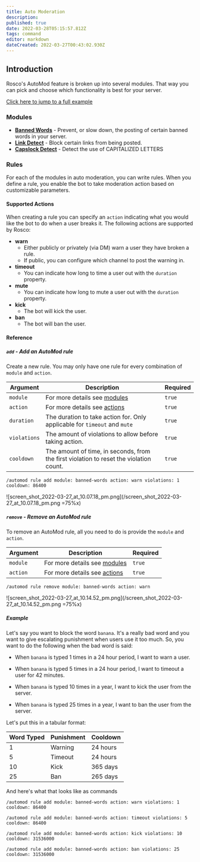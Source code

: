 ```yaml
---
title: Auto Moderation
description: 
published: true
date: 2022-03-28T05:15:57.812Z
tags: command
editor: markdown
dateCreated: 2022-03-27T00:43:02.930Z
---
```


## **Introduction**

Rosco's AutoMod feature is broken up into several modules. That way you can pick and choose which functionality is best for your server. 

[Click here to jump to a full example](#example)

### **Modules**

- [**Banned Words**](/commands/auto-mod/banned-words) - Prevent, or slow down, the posting of certain banned words in your server. 
- [**Link Detect**](/commands/auto-mod/link-detect) - Block certain links from being posted.
- [**Capslock Detect**](/commands/auto-mod/capslock-detect) - Detect the use of CAPITALIZED LETTERS

### **Rules**

For each of the modules in auto moderation, you can write rules. When you define a rule, you enable the bot to take moderation action based on customizable parameters.

#### **Supported Actions**

When creating a rule you can specify an `action` indicating what you would like the bot to do when a user breaks it. The following actions are supported by Rosco:

- **warn**
  - Either publicly or privately (via DM) warn a user they have broken a rule.
  - If public, you can configure which channel to post the warning in.
- **timeout**
  - You can indicate how long to time a user out with the `duration` property.
- **mute**
  - You can indicate how long to mute a user out with the `duration` property.
- **kick**
  - The bot will kick the user.
- **ban**
  - The bot will ban the user.

#### **Reference**

##### `add` - Add an AutoMod rule

Create a new rule. You may only have one rule for every combination of `module` and `action`.

| Argument | Description | Required |
|----------|-------------|----------|
| `module` | For more details see [modules](#modules) | `true` |
| `action` | For more details see [actions](#supported-actions) | `true` |
| `duration` | The duration to take action for. Only applicable for `timeout` and `mute` | `true` |
| `violations` | The amount of violations to allow before taking action. | `true` |
| `cooldown` | The amount of time, in seconds, from the first violation to reset the violation count. | `true` |

```
/automod rule add module: banned-words action: warn violations: 1 cooldown: 86400
```

![screen_shot_2022-03-27_at_10.07.18_pm.png](/screen_shot_2022-03-27_at_10.07.18_pm.png =75%x)

##### `remove` - Remove an AutoMod rule

To remove an AutoMod rule, all you need to do is provide the `module` and `action`.

| Argument | Description | Required |
|----------|-------------|----------|
| `module` | For more details see [modules](#modules) | `true` |
| `action` | For more details see [actions](#supported-actions) | `true` |

```
/automod rule remove module: banned-words action: warn
```

![screen_shot_2022-03-27_at_10.14.52_pm.png](/screen_shot_2022-03-27_at_10.14.52_pm.png =75%x)

##### Example

Let's say you want to block the word `banana`. It's a really bad word and you want to give escalating punishment when users use it too much. So, you want to do the following when the bad word is said:

- When `banana` is typed 1 times in a 24 hour period, I want to warn a user. 

- When `banana` is typed 5 times in a 24 hour period, I want to timeout a user for 42 minutes.

- When `banana` is typed 10 times in a year, I want to kick the user from the server.

- When `banana` is typed 25 times in a year, I want to ban the user from the server.

Let's put this in a tabular format:

| Word Typed | Punishment | Cooldown |
|------------|------------|----------|
| 1 | Warning | 24 hours |
| 5 | Timeout | 24 hours |
| 10 | Kick | 365 days |
| 25 | Ban | 265 days |

And here's what that looks like as commands

```
/automod rule add module: banned-words action: warn violations: 1 cooldown: 86400

/automod rule add module: banned-words action: timeout violations: 5 cooldown: 86400

/automod rule add module: banned-words action: kick violations: 10 cooldown: 31536000

/automod rule add module: banned-words action: ban violations: 25 cooldown: 31536000
```





















